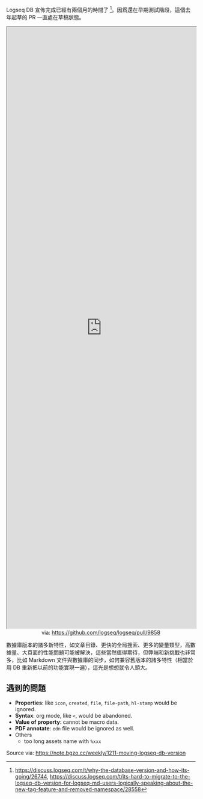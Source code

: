 Logseq DB 宣佈完成已經有兩個月的時間了 [^logseq-db-done]。因爲還在早期測試階段，這個去年起草的 PR 一直處在草稿狀態。

 <iframe src='https://github.com/logseq/logseq/pull/9858' style='height:40vh;width:100%' class='iframe-radius' allow='fullscreen'></iframe>
<center>via: <a href='https://github.com/logseq/logseq/pull/9858' target='_blank' class='external-link'>https://github.com/logseq/logseq/pull/9858</a></center>

數據庫版本的諸多新特性，如文章目錄、更快的全局搜索、更多的變量類型，高數據量、大頁面的性能問題可能被解決，這些當然值得期待，但弊端和新挑戰也非常多，比如 Markdown 文件與數據庫的同步，如何兼容舊版本的諸多特性（相當於用 DB 重新把以前的功能實現一遍），這光是想想就令人頭大。

## 遇到的問題
  - **Properties**: like `icon`, `created`, `file`, `file-path`, `hl-stamp` would be ignored.
  - **Syntax**: org mode, like `<`, would be abandoned.
  - **Value of property**: cannot be macro data.
  - **PDF annotate**: `edn` file would be ignored as well.
  - Others
    - too long assets name with `%xxx`

[^logseq-db-done]: https://discuss.logseq.com/t/why-the-database-version-and-how-its-going/26744, https://discuss.logseq.com/t/its-hard-to-migrate-to-the-logseq-db-version-for-logseq-md-users-logically-speaking-about-the-new-tag-feature-and-removed-namespace/28558

Source via: https://note.bgzo.cc/weekly/1211-moving-logseq-db-version
